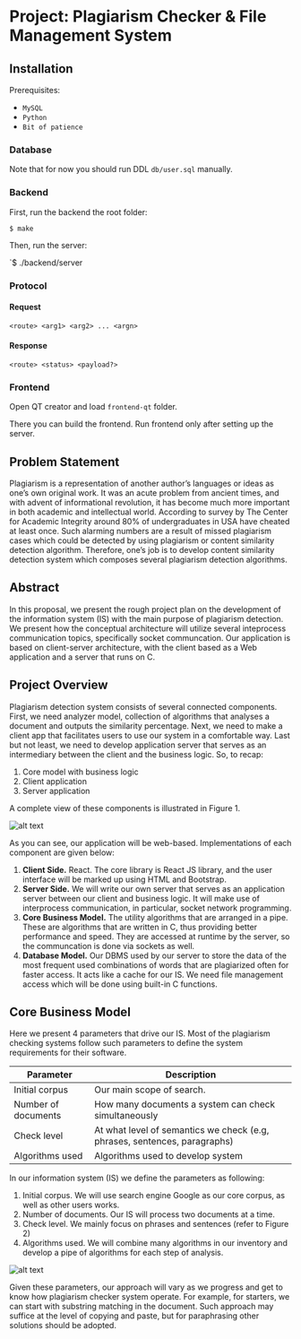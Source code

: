 # Project: Plagiarism Checker & File Management System

## Installation

Prerequisites:
- `MySQL`
- `Python`
- `Bit of patience`

### Database
Note that for now you should run DDL `db/user.sql` manually. 

### Backend
First, run the backend the root folder:

`$ make`

Then, run the server:

`$ ./backend/server

### Protocol

#### Request
`<route> <arg1> <arg2> ... <argn>`

#### Response
`<route> <status> <payload?>`

### Frontend

Open QT creator and load `frontend-qt` folder.

There you can build the frontend. Run frontend only after setting up the server.

## Problem Statement
Plagiarism is a representation of another author’s languages or ideas as one’s own original work. It was an acute problem from ancient times, and with advent of informational revolution, it has become much more important in both academic and intellectual world. 
According to survey by The Center for Academic Integrity around 80% of undergraduates in USA have cheated at least once. Such alarming numbers are a result of missed plagiarism cases which could be detected by using plagiarism or content similarity detection algorithm.
Therefore, one’s job is to develop content similarity detection system which composes several plagiarism detection algorithms.

## Abstract
In this proposal, we present the rough project plan on the development of the information system (IS) with the main purpose of plagiarism detection. We present how the conceptual architecture will utilize several inteprocess communication topics, specifically socket communcation. Our application is based on client-server architecture, with the client based as a Web application and a server that runs on C. 

## Project Overview
Plagiarism detection system consists of several connected components. First, we need analyzer model, collection of algorithms that analyses a document and outputs the similarity percentage. Next, we need to make a client app that facilitates users to use our system in a comfortable way. Last but not least, we need to develop application server that serves as an intermediary between the client and the business logic. So, to recap:
1. Core model with business logic
2. Client application
3. Server application

A complete view of these components is illustrated in Figure 1.

![alt text](https://user-images.githubusercontent.com/26520665/145014825-5881b1d1-6477-4118-a82a-de2037867734.png)

As you can see, our application will be web-based. Implementations of each component are given below:
1. **Client Side.** React. The core library is React JS library, and the user interface will be marked up using HTML and Bootstrap.
2. **Server Side.**
We will write our own server that serves as an application server between our client and business logic. It will make use of interprocess communication, in particular, socket network programming.
3. **Core Business Model.** The utility algorithms that are arranged in a pipe. These are algorithms that are written in C, thus providing better performance and speed. They are accessed at runtime by the server, so the communcation is done via sockets as well.
4. **Database Model.** Our DBMS used by our server to store the data of the most frequent used combinations of words that are plagiarized often for faster access. It acts like a cache for our IS. We need file management access which will be done using built-in C functions.

## Core Business Model 
Here we present 4 parameters that drive our IS. Most of the plagiarism checking systems follow such parameters to define the system requirements for their software.

Parameter           |	Description
------------------- | --------------------------------------------------------------------------
Initial corpus      | Our main scope of search. 
Number of documents | How many documents a system can check simultaneously
Check level         | At what level of semantics we check (e.g, phrases, sentences, paragraphs)
Algorithms used     | Algorithms used to develop system

In our information system (IS) we define the parameters as following:
1. Initial corpus. We will use search engine Google as our core corpus, as well as other users works.
2. Number of documents. Our IS will process two documents at a time.
3. Check level. We mainly focus on phrases and sentences (refer to Figure 2)
4. Algorithms used. We will combine many algorithms in our inventory and develop a pipe of algorithms for each step of analysis.

![alt text](https://user-images.githubusercontent.com/26520665/145015930-d20efcd9-cfeb-46d0-be0b-0907e38e9acc.png)

Given these parameters, our approach will vary as we progress and get to know how plagiarism checker system operate. For example, for starters, we can start with substring matching in the document. Such approach may suffice at the level of copying and paste, but for paraphrasing other solutions should be adopted.
